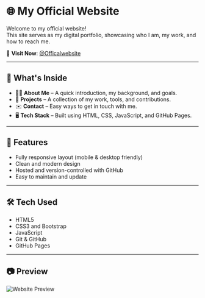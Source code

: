 # 🌐 My Official Website

Welcome to my official website!  
This site serves as my digital portfolio, showcasing who I am, my work, and how to reach me.

🔗 **Visit Now**: [@Officalwebsite](https://myselfanandvp.github.io/officialwebsite/)

---

## 📌 What's Inside

- 🧑‍💼 **About Me** – A quick introduction, my background, and goals.
- 🧰 **Projects** – A collection of my work, tools, and contributions.
- ✉️ **Contact** – Easy ways to get in touch with me.
- 🖥️ **Tech Stack** – Built using HTML, CSS, JavaScript, and GitHub Pages.

---

## 🚀 Features

- Fully responsive layout (mobile & desktop friendly)
- Clean and modern design
- Hosted and version-controlled with GitHub
- Easy to maintain and update

---

## 🛠️ Tech Used

- HTML5
- CSS3 and Bootstrap 
- JavaScript
- Git & GitHub
- GitHub Pages

---

## 📷 Preview

![Website Preview](https://github.com/user-attachments/assets/e8b6e3cb-e73c-4c57-bad9-94e552fc3118) 


